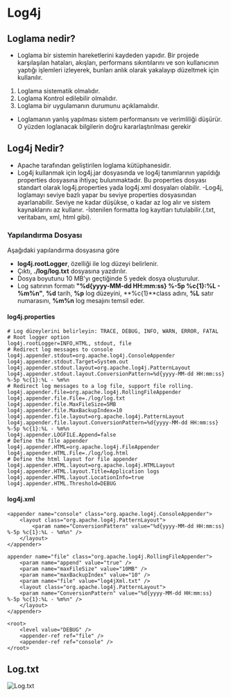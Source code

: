 # Log4j

## Loglama nedir?

- Loglama bir sistemin hareketlerini kaydeden yapıdır. Bir projede karşılaşılan hataları, akışları, performans sıkıntılarını ve son kullanıcının yaptığı işlemleri izleyerek, bunları anlık olarak yakalayıp düzeltmek için kullanılır.

1. Loglama sistematik olmalıdır.
2. Loglama Kontrol edilebilir olmalıdır.
3. Loglama bir uygulamanın durumunu açıklamalıdır.

- Loglamanın yanlış yapılması sistem performansını ve verimliliği düşürür. O yüzden loglanacak bilgilerin doğru kararlaştırılması gerekir

## Log4j Nedir?

- Apache tarafından geliştirilen loglama kütüphanesidir.
- Log4j kullanmak için log4j.jar dosyasında ve log4j tanımlarının yapıldığı properties dosyasına ihtiyaç bulunmaktadır. Bu properties dosyası standart olarak log4j.properties  yada log4j.xml dosyaları olabilir.
-Log4j, loglamayı seviye bazlı yapar bu seviye properties dosyasından ayarlanabilir. Seviye ne kadar düşükse, o kadar az log alır ve sistem kaynaklarını az kullanır.
-İstenilen formatta log kayıtları tutulabilir.(.txt, veritabanı, xml, html gibi).

### Yapılandırma Dosyası
Aşağıdaki yapılandırma dosyasına göre 
- **log4j.rootLogger**, özelliği ile log düzeyi belirlenir.
- Çıktı, **./log/log.txt** dosyasına yazdırılır.
- Dosya boyutunu 10 MB'yı geçtiğinde 5 yedek dosya oluşturulur.
- Log satırının formatı **"%d{yyyy-MM-dd HH:mm:ss} %-5p %c{1}:%L - %m%n"**, **%d** tarih, **%p** log düzeyini, **%c{1}**class adını, **%L** satır numarasını, **%m%n** log mesajını temsil eder.

#### log4j.properties

```code
# Log düzeylerini belirleyin: TRACE, DEBUG, INFO, WARN, ERROR, FATAL
# Root logger option
log4j.rootLogger=INFO,HTML, stdout, file
# Redirect log messages to console
log4j.appender.stdout=org.apache.log4j.ConsoleAppender
log4j.appender.stdout.Target=System.out
log4j.appender.stdout.layout=org.apache.log4j.PatternLayout
log4j.appender.stdout.layout.ConversionPattern=%d{yyyy-MM-dd HH:mm:ss} %-5p %c{1}:%L - %m%n
# Redirect log messages to a log file, support file rolling.
log4j.appender.file=org.apache.log4j.RollingFileAppender
log4j.appender.file.File=./log/log.txt 
log4j.appender.file.MaxFileSize=5MB
log4j.appender.file.MaxBackupIndex=10
log4j.appender.file.layout=org.apache.log4j.PatternLayout
log4j.appender.file.layout.ConversionPattern=%d{yyyy-MM-dd HH:mm:ss} %-5p %c{1}:%L - %m%n
log4j.appender.LOGFILE.Append=false
# Define the file appender
log4j.appender.HTML=org.apache.log4j.FileAppender
log4j.appender.HTML.File=./log/log.html
# Define the html layout for file appender
log4j.appender.HTML.layout=org.apache.log4j.HTMLLayout
log4j.appender.HTML.layout.Title=Application logs
log4j.appender.HTML.layout.LocationInfo=true
log4j.appender.HTML.Threshold=DEBUG
```
#### log4j.xml

```code
<appender name="console" class="org.apache.log4j.ConsoleAppender">
    <layout class="org.apache.log4j.PatternLayout">
        <param name="ConversionPattern" value="%d{yyyy-MM-dd HH:mm:ss} %-5p %c{1}:%L - %m%n" />
    </layout>
</appender>

appender name="file" class="org.apache.log4j.RollingFileAppender">
    <param name="append" value="true" />
    <param name="maxFileSize" value="10MB" />
    <param name="maxBackupIndex" value="10" />
    <param name="file" value="log4jXml.txt" />
    <layout class="org.apache.log4j.PatternLayout">
    <param name="ConversionPattern" value="%d{yyyy-MM-dd HH:mm:ss} %-5p %c{1}:%L - %m%n" />
    </layout>
</appender>

<root>
    <level value="DEBUG" />
    <appender-ref ref="file" />
    <appender-ref ref="console" />
</root>
```

## Log.txt

![Log.txt](img.jpg)















